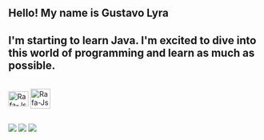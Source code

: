 ## Hello! My name is Gustavo Lyra
## I'm starting to learn Java. I'm excited to dive into this world of programming and learn as much as possible.
<div style="display: inline_block"><br>
  <img align="center" alt="Rafa-Js" height="30" width="40" src="https://user-images.githubusercontent.com/25181517/117201156-9a724800-adec-11eb-9a9d-3cd0f67da4bc.png">
  <img align="center" alt="Rafa-Js" height="40" width="40" src="https://user-images.githubusercontent.com/25181517/192158954-f88b5814-d510-4564-b285-dff7d6400dad.png">

</div>
</div>
  
  ##
 
<div> 
  <a href="https://www.instagram.com/gustavolyra23/" target="_blank"><img src="https://img.shields.io/badge/-Instagram-%23E4405F?style=for-the-badge&logo=instagram&logoColor=white" target="_blank"></a>
  <a href="https://www.linkedin.com/in/gustavo-lyra-1a7309232/" target="_blank"><img src="https://img.shields.io/badge/-LinkedIn-%230077B5?style=for-the-badge&logo=linkedin&logoColor=white" target="_blank"></a> 
 <a href="https://leetcode.com/u/GustavoLyra/" target="_blank"><img src="https://img.shields.io/badge/-LeetCode-FFA116?style=for-the-badge&logo=LeetCode&logoColor=black" target="_blank"></a> 
</div>
